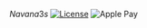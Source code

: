 $Navana 3s$
[![License](https://img.shields.io/badge/License-Boost_1.0-lightblue.svg)](https://www.boost.org/LICENSE_1_0.txt)
![Apple Pay](https://img.shields.io/badge/ApplePay-000000.svg?style=for-the-badge&logo=Apple-Pay&logoColor=white)
